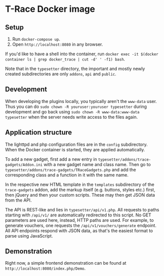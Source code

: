 # T-Race Docker image

## Setup

1. Run `docker-compose up`.
2. Open `http://localhost:8080` in any browser.

If you'd like to have a shell into the container, run `docker exec -it $(docker container ls | grep docker_trace | cut -d' ' -f1) bash`.

Note that in the `typesetter` directory, the important and mostly newly created subdirectories are only `addons`, `api` and `public`.
 
## Development

When developing the plugins locally, you typically aren't the `www-data` user. Thus you can do `sudo chown -R youruser:youruser typesetter` during development and go back using `sudo chown -R www-data:www-data typesetter` when the server needs write access to the files again.

## Application structure

The lighttpd and php configuration files are in the `config` subdirectory. When the Docker container is started, they are applied automatically.

To add a new gadget, first add a new entry in `typesetter/addons/trace-gadgets/Addon.ini` with a new gadget name and class name. Then go to `typesetter/addons/trace-gadgets/TRaceGadgets.php` and add the corresponding class and a function in it with the same name.

In the respective new HTML template in the `templates` subdirectory of the `trace-gadgets` addon, add the markup itself (e.g. buttons, styles etc.) first, then jQuery and then your custom scripts. These may then get JSON data from the API.

The API is REST-like and lies in `typesetter/api/v1.php`. All requests to paths starting with `/api/v1/` are automatically redirected to this script. No GET parameters are used here, instead, HTTP paths are used. For example, to generate vouchers, one requests the `/api/v1/vouchers/generate` endpoint. All API endpoints respond with JSON data, as that's the easiest format to parse using JavaScript.

## Demonstration

Right now, a simple frontend demonstration can be found at `http://localhost:8080/index.php/Demo`.
